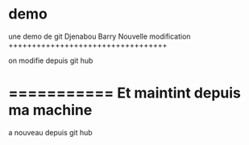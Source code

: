 # demo
une demo de git 
Djenabou Barry 
Nouvelle modification 
++++++++++++++++++++++++++++++++++

on modifie depuis git hub

===========
Et maintint depuis ma machine 
==========

a nouveau depuis git hub
